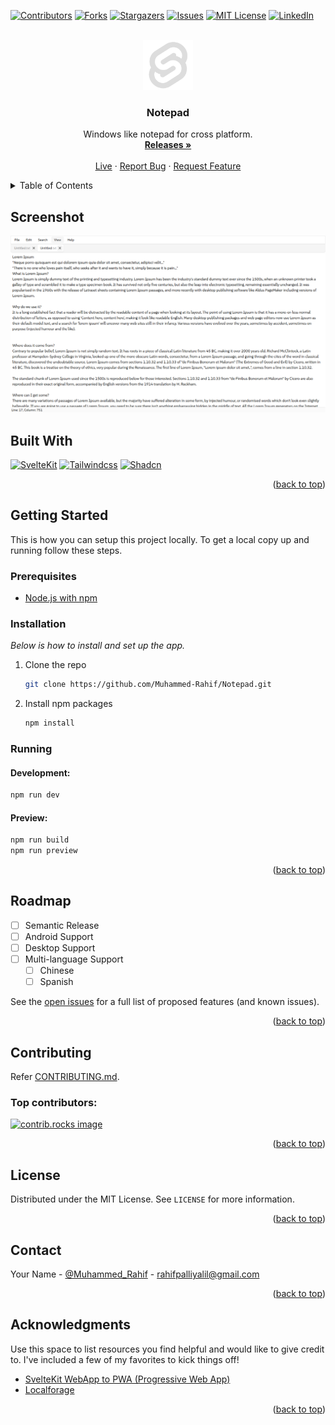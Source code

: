 <!-- Improved compatibility of back to top link: See: https://github.com/Muhammed-Rahif/Notepad/pull/73 -->
<a id="readme-top"></a>
<!--
*** Thanks for checking out the Best-README-Template. If you have a suggestion
*** that would make this better, please fork the repo and create a pull request
*** or simply open an issue with the tag "enhancement".
*** Don't forget to give the project a star!
*** Thanks again! Now go create something AMAZING! :D
-->



<!-- PROJECT SHIELDS -->
<!--
*** I'm using markdown "reference style" links for readability.
*** Reference links are enclosed in brackets [ ] instead of parentheses ( ).
*** See the bottom of this document for the declaration of the reference variables
*** for contributors-url, forks-url, etc. This is an optional, concise syntax you may use.
*** https://www.markdownguide.org/basic-syntax/#reference-style-links
-->
[![Contributors][contributors-shield]][contributors-url]
[![Forks][forks-shield]][forks-url]
[![Stargazers][stars-shield]][stars-url]
[![Issues][issues-shield]][issues-url]
[![MIT License][license-shield]][license-url]
[![LinkedIn][linkedin-shield]][linkedin-url]



<!-- PROJECT LOGO -->
<br />
<div align="center">
  <a href="https://github.com/Muhammed-Rahif/Notepad">
    <img src="static/favicon.png" alt="Logo" width="80" height="80">
  </a>

  <h3 align="center">Notepad</h3>
  <p align="center">
    Windows like notepad for cross platform.
    <br />
    <a href="https://github.com/Muhammed-Rahif/Notepad/releases"><strong>Releases »</strong></a>
    <br />
    <br />
    <a href="https://muhammed-rahif.github.io/Notepad/">Live</a>
    ·
    <a href="https://github.com/Muhammed-Rahif/Notepad/issues/new?labels=bug">Report Bug</a>
    ·
    <a href="https://github.com/Muhammed-Rahif/Notepad/issues/new?labels=enhancement">Request Feature</a>
  </p>
</div>



<!-- TABLE OF CONTENTS -->
<details>
  <summary>Table of Contents</summary>
  <ol>
    <li>
      <a href="#screenshot">Screenshot</a>
    </li>
    <li>
      <a href="#built-with">Built With</a>
    </li>
    <li>
      <a href="#getting-started">Getting Started</a>
      <ul>
        <li><a href="#prerequisites">Prerequisites</a></li>
        <li><a href="#installation">Installation</a></li>
        <li><a href="#running">Running</a></li>
      </ul>
    </li>
    <li><a href="#roadmap">Roadmap</a></li>
    <li><a href="#contributing">Contributing</a></li>
    <li><a href="#license">License</a></li>
    <li><a href="#contact">Contact</a></li>
    <li><a href="#acknowledgments">Acknowledgments</a></li>
  </ol>
</details>

<!-- ABOUT THE PROJECT -->
<!-- ## About The Project -->
<!-- <p align="right">(<a href="#readme-top">back to top</a>)</p> -->


## Screenshot
[![Product Name Screen Shot][product-screenshot]](https://muhammed-rahif.github.io/Notepad/)

## Built With

[![SvelteKit][svelte-logo]][svelte-url]
[![Tailwindcss][tailwind-logo]][tailwind-url]
[![Shadcn][shadcnui-logo]][shadcnui-url]

[svelte-logo]: https://img.shields.io/badge/sveltekit-000000?style=for-the-badge&logo=svelte
[svelte-url]: https://kit.svelte.dev/

[tailwind-logo]: https://img.shields.io/badge/tailwind-000000?style=for-the-badge&logo=tailwindcss
[tailwind-url]: https://tailwindcss.com/

[shadcnui-logo]: https://img.shields.io/badge/shadcn/svelte-000000?style=for-the-badge&logo=shadcnui&logoColor=orange
[shadcnui-url]: https://shadcn-svelte.com/

<p align="right">(<a href="#readme-top">back to top</a>)</p>


<!-- GETTING STARTED -->
## Getting Started

This is how you can setup this project locally.
To get a local copy up and running follow these steps.

### Prerequisites

* [Node.js with npm](https://nodejs.org/en/download/)

### Installation

_Below is how to install and set up the app._

1. Clone the repo
   ```sh
   git clone https://github.com/Muhammed-Rahif/Notepad.git
   ```
1. Install npm packages
   ```sh
   npm install
   ```
### Running
#### Development: 
```bash
npm run dev
```
#### Preview: 
```bash
npm run build
npm run preview
```

<p align="right">(<a href="#readme-top">back to top</a>)</p>



<!-- ROADMAP -->
## Roadmap

- [ ] Semantic Release
- [ ] Android Support
- [ ] Desktop Support
- [ ] Multi-language Support
    - [ ] Chinese
    - [ ] Spanish

See the [open issues](https://github.com/Muhammed-Rahif/Notepad/issues) for a full list of proposed features (and known issues).

<p align="right">(<a href="#readme-top">back to top</a>)</p>



<!-- CONTRIBUTING -->
## Contributing

Refer [CONTRIBUTING.md](CONTRIBUTING.md).

### Top contributors:

<a href="https://github.com/Muhammed-Rahif/Notepad/graphs/contributors">
  <img src="https://contrib.rocks/image?repo=Muhammed-Rahif/Notepad" alt="contrib.rocks image" />
</a>

<p align="right">(<a href="#readme-top">back to top</a>)</p>



<!-- LICENSE -->
## License

Distributed under the MIT License. See `LICENSE` for more information.

<p align="right">(<a href="#readme-top">back to top</a>)</p>



<!-- CONTACT -->
## Contact

Your Name - [@Muhammed_Rahif](https://x.com/Muhammed_Rahif) - rahifpalliyalil@gmail.com


<p align="right">(<a href="#readme-top">back to top</a>)</p>



<!-- ACKNOWLEDGMENTS -->
## Acknowledgments

Use this space to list resources you find helpful and would like to give credit to. I've included a few of my favorites to kick things off!

* [SvelteKit WebApp to PWA (Progressive Web App)](
https://stackoverflow.com/a/77647464/14781260)
* [Localforage](https://localforage.github.io/localForage)

<p align="right">(<a href="#readme-top">back to top</a>)</p>



<!-- MARKDOWN LINKS & IMAGES -->
<!-- https://www.markdownguide.org/basic-syntax/#reference-style-links -->
[contributors-shield]: https://img.shields.io/github/contributors/Muhammed-Rahif/Notepad.svg?style=for-the-badge
[contributors-url]: https://github.com/Muhammed-Rahif/Notepad/graphs/contributors
[forks-shield]: https://img.shields.io/github/forks/Muhammed-Rahif/Notepad.svg?style=for-the-badge
[forks-url]: https://github.com/Muhammed-Rahif/Notepad/network/members
[stars-shield]: https://img.shields.io/github/stars/Muhammed-Rahif/Notepad.svg?style=for-the-badge
[stars-url]: https://github.com/Muhammed-Rahif/Notepad/stargazers
[issues-shield]: https://img.shields.io/github/issues/Muhammed-Rahif/Notepad.svg?style=for-the-badge
[issues-url]: https://github.com/Muhammed-Rahif/Notepad/issues
[license-shield]: https://img.shields.io/github/license/Muhammed-Rahif/Notepad.svg?style=for-the-badge
[license-url]: https://github.com/Muhammed-Rahif/Notepad/blob/main/LICENSE
[linkedin-shield]: https://img.shields.io/badge/-LinkedIn-black.svg?style=for-the-badge&logo=linkedin&colorB=555
[linkedin-url]: https://linkedin.com/in/Muhammed-Rahif
[product-screenshot]: static/screenshot.png

